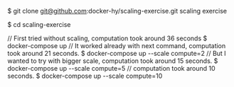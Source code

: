 $ git clone git@github.com:docker-hy/scaling-exercise.git scaling exercise

$ cd scaling-exercise

// First tried without scaling, computation took around 36 seconds
$ docker-compose up
// It worked already with next command, computation took around 21 seconds.
$ docker-compose up --scale compute=2
// But I wanted to try with bigger scale, computation took around 15 seconds.
$ docker-compose up --scale compute=5
// computation took around 10 seconds.
$ docker-compose up --scale compute=10



